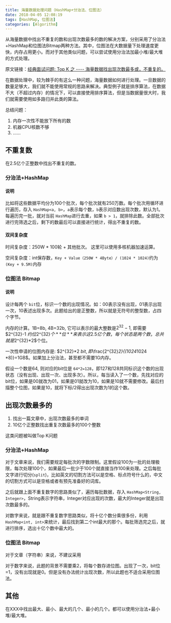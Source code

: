 ```yaml
---
title: 海量数据处理问题（HashMap+分治法、位图法）
date: 2018-04-05 12:08:19
tags: [HashMap, 位图法]
categories: [Algorithm]
---
```

从海量数据中找出不重复的数和出现次数最多的数的解决方案，分别采用了分治法+HashMap和位图法Bitmap两种方法。其中，位图法在大数据量下处理速度更快，内存占用更小。而对于其他类似问题，可以尝试使用分治法加最小堆/最大堆的方式处理。

<!-- more -->

原文链接：[经典面试问题: Top K 之 ---- 海量数据找出现次数最多或，不重复的。](https://juejin.im/post/5aa0ee9f518825557c010bc0)

在数据处理中，较为棘手的有这么一种问题，海量数据如何进行处理。一旦数据的数量足够大，我们就不能使用常规的思路来解决。典型例子就是排序算法，在数据不大（不超过内存）的情况下，可以直接使用排序算法，但是当数据量很大时，我们就需要使用如多路归并此类的算法。

总结问题：

1. 内存一次性不能放下所有的数
2. 机器CPU核数不够
3. ……

## 不重复数

在2.5亿个正整数中找出不重复的数。

### 分治法+HashMap

#### 说明

比如将这些数据平均分为100个批次，每个批次就有250万数。每个批次用循环进行遍历，存入 `HashMap<a, b>`，`a`表示每个数，`b`表示对应数出现次数，默认为1。每遍历完一批，就对当前 `HashMap`进行去重，如果 `b > 1`，就排除此数。全部批次进行完筛选之后，剩下的数最后可以直接进行统计，得出不重复的数。

#### 双间复杂度

时间复杂度：250W * 100轮 + 其他批次。 这里可以使用多核机器加速运算。

空间复杂度：int保存数，`Key + Value（250W * 4Byte）/ (1024 * 1024)`约为 `(Key + 9.5M)`内存

### 位图法 Bitmap

#### 说明

设计每两个 `bit`位，标识一个数的出现情况。如：00表示没有出现，01表示出现一次，10表述出现多次。此题给出的是正整数，所以就是无符号的整型数，占四个字节。

内存的计算。1B=8b, 4B=32b, 它可以表示的最大整数是$2^{32}-1$, 即需要$2^{32}-1 $约位$2^{32}$个**位**来表示这2.5亿个数，每个状态是两个数，总共就是$2^{32}*2$个位。

一次性申请的位图内存是: $2^{32}*2 $bit, 即$\frac{2^{32}*2}{(1024*1024 *8)}=1GB$。如果加上分治法，甚至都不需要1G内存。

假设一个数是64, 则对应的bit位是 `64*2=128`，即127和128共同标识这个数的出现状态（没有出现、出现一次、出现多次）。所以，每当读入了一个数，先找对应的bit位，如果是00就改为01，如果是01就改为10，如果是10就不需要修改。最后扫描整个位图，如果是10，就将下标/2得出出现次数为1的这个数。

## 出现次数最多的

1. 找出一篇文章中，出现次数最多的单词
2. 10亿个正整数找出重复次数最多的100个整数

这类问题被叫做Top K问题

### 分治法+HashMap

对于文章来说，我们需要规定每批次的字数限制。这里假设100为一批的处理极限，每次处理100个，如果最后一批少于100个就直接当作100来处理。之后每批文字进行切分(`split`)，比如英文的切割方法可以是空格、标点符号什么的，中文的切割方式可以是空格或者有预先准备好的词库。

之后就跟上面不重复数字的思路类似了，遍历每批数据，存入 `HashMap<String, Integer>`，String表示字符串，Integer对应出现的次数，最大的Integer就是出现次数最多的。

对数字来说，就是跟不重复数字思路类似，将十亿个数分乘很多份，利用 `HashMap<int, int>`来统计，最后找到第二个int最大的那个。每批筛选完之后，就进行排序，选出十亿个数中最大的。

### 位图法 Bitmap

对于文章（字符串）来说，不建议采用

对于数字来说，此题的背景不需要乘2，将每个数存进位图。出现了一次，bit位=1，没有出现就是0。但是没有办法统计出现次数，所以此题也不适合采用位图法。

## 其他

在XXX中找出最大、最小、最大的几个、最小的几个。都可以使用分治法+最小堆/最大堆。
